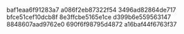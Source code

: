 baf1eaa6f91283a7
a086f2eb87322f54
3496ad82864de717
bfce51cef10dcb8f
8e3ffcbe5165e1ce
d399b6e559563147
8848607aad9762e0
690f6f98795d4872
a16baf44f6763f37
